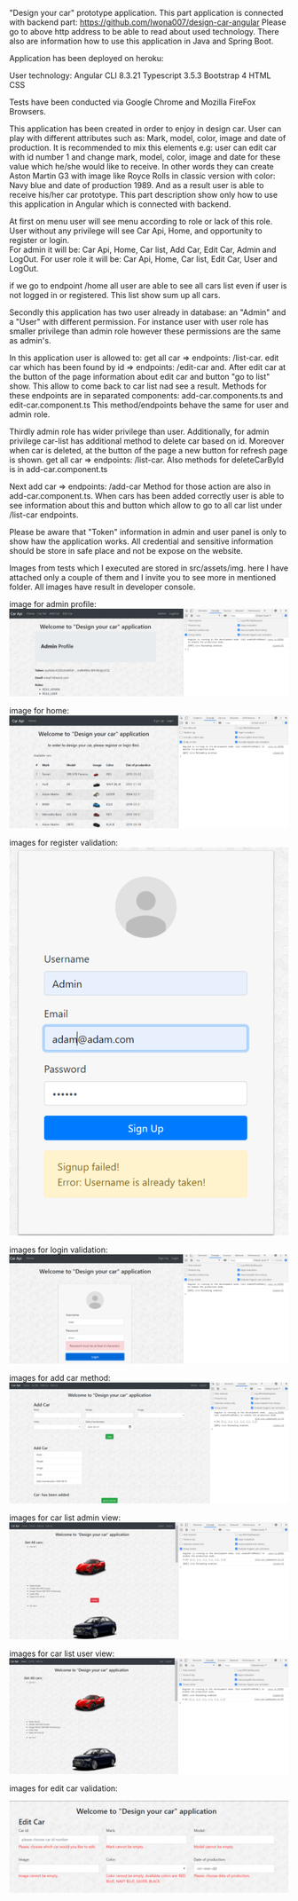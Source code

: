 "Design your car" prototype application.
This part application is connected with backend part: https://github.com/Iwona007/design-car-angular
Please go to above http address to be able to read about used technology. There also are information how to 
use this application in Java and Spring Boot. 

Application has been deployed on heroku: 

User technology: 
Angular CLI 8.3.21
Typescript 3.5.3
Bootstrap 4
HTML
CSS

Tests have been conducted via Google Chrome and Mozilla FireFox Browsers. 

This application has been created in order to enjoy in design car. User can play with different attributes such as:
Mark, model, color, image and date of production. It is recommended to mix this elements e.g: user can edit
car with id number 1 and change mark, model, color, image and date for these value which he/she would like to receive.
In other words they can create Aston Martin G3  with image like Royce Rolls in classic version  with color: Navy blue
and date of production 1989. And as a result user is able to receive his/her car prototype. 
This part description show only how to use this application in Angular which is connected with backend.
 
At first on menu user will see menu according to role or lack of this role. User without any privilege will see  Car Api, Home, 
and opportunity to register or login.  
For admin it will be: Car Api, Home, Car list, Add Car, Edit Car, Admin and LogOut.
For user role it will be: Car Api, Home, Car list, Edit Car, User and LogOut.

if we go to endpoint /home all user are able to see all cars list even if user is not logged in or 
registered. This list show sum up all cars.

Secondly this application has two user already in database: an "Admin" and a "User" with different permission.
For instance user with user role has smaller privilege than admin role however these permissions are the same as admin's.

In this application user is allowed to: 
get all car => endpoints: /list-car.
edit car which has been found by id => endpoints: /edit-car and. After edit car at the button of the page information about edit car
and button "go to list" show. This allow to come back to car list nad see a result. 
Methods for these endpoints are in separated components: add-car.components.ts and edit-car.component.ts
This method/endpoints behave the same for user and admin role. 

Thirdly admin role has wider privilege than user. Additionally, for admin privilege car-list has additional method to delete car based 
on id. Moreover when car is deleted, at the button of the page a new button for refresh page is shown. 
get all car => endpoints: /list-car. 
Also methods for deleteCarById is in add-car.component.ts

Next add car => endpoints: /add-car
Method for those action are also in add-car.component.ts. When cars has been added correctly user is able to see information about this
and button which allow to go to all car list under /list-car endpoints.

Please be aware that "Token" information in admin and user panel is only to show haw the application works. All credential and sensitive
information should be store in safe place and not be expose on the website. 

Images from tests which I executed are stored in src/assets/img. here I have attached only a couple of them and I invite you to see more
in mentioned folder.  All images have result in developer console.

image for admin profile:
![App_images](src/assets/img/admin_profile.PNG)

image for home:
![App_images](src/assets/img/home.PNG)

images for register validation:
![App_images](src/assets/img/register_error.PNG)

images for login validation:
![App_images](src/assets/img/login_error_pass.PNG)

images for add car method:
![App_images](src/assets/img/admin_add_car.PNG)

images for car list admin view:
![App_images](src/assets/img/admin_carlist.PNG)

images for car list user view:
![App_images](src/assets/img/user_carlist.PNG)

images for edit car validation:

![App_images](src/assets/img/edit_car_validation.PNG)
